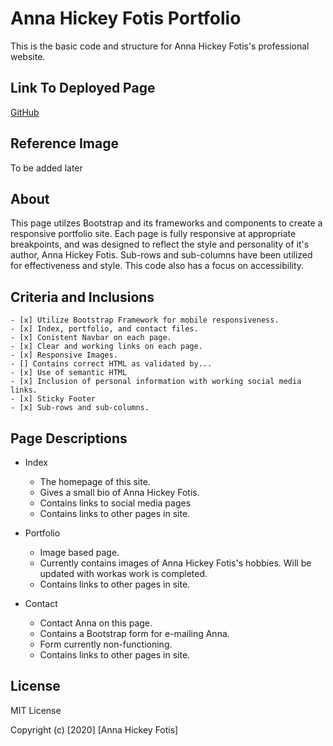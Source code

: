 # Anna Hickey Fotis Portfolio
This is the basic code and structure for Anna Hickey Fotis's professional website.

## Link To Deployed Page
[GitHub](https://ahfotis.github.io/AnnaHickeyHome/)

## Reference Image
To be added later

## About
This page utilzes Bootstrap and its frameworks and components to create a responsive portfolio site. Each page is fully responsive at appropriate breakpoints, and was designed to reflect the style and personality of it's author, Anna Hickey Fotis. Sub-rows and sub-columns have been utilized for effectiveness and style. This code also has a focus on accessibility.

## Criteria and Inclusions
    - [x] Utilize Bootstrap Framework for mobile responsiveness.
    - [x] Index, portfolio, and contact files.
    - [x] Conistent Navbar on each page.
    - [x] Clear and working links on each page.
    - [x] Responsive Images.
    - [] Contains correct HTML as validated by...
    - [x] Use of semantic HTML
    - [x] Inclusion of personal information with working social media links.
    - [x] Sticky Footer
    - [x] Sub-rows and sub-columns.

## Page Descriptions
 * Index
    * The homepage of this site.
    * Gives a small bio of Anna Hickey Fotis.
    * Contains links to social media pages
    * Contains links to other pages in site.

 * Portfolio
    * Image based page.
    * Currently contains images of Anna Hickey Fotis's hobbies. Will be updated with workas work is completed.
    * Contains links to other pages in site.

 * Contact
    * Contact Anna on this page.
    * Contains a Bootstrap form for e-mailing Anna.
    * Form currently non-functioning. 
    * Contains links to other pages in site.

## License
MIT License

Copyright (c) [2020] [Anna Hickey Fotis]